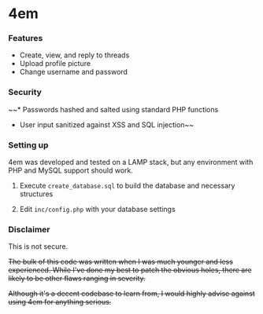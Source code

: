# 4em

### Features

* Create, view, and reply to threads
* Upload profile picture
* Change username and password

### Security

~~* Passwords hashed and salted using standard PHP functions
* User input sanitized against XSS and SQL injection~~

### Setting up

4em was developed and tested on a LAMP stack, but any environment with PHP and MySQL support should work.

1. Execute `create_database.sql` to build the database and necessary structures

2. Edit `inc/config.php` with your database settings

### Disclaimer

This is not secure.

~~The bulk of this code was written when I was much younger and less experienced. While I've done my best to patch the obvious holes, there are likely to be other flaws ranging in severity.~~

~~Although it's a decent codebase to learn from, I would highly advise against using 4em for anything serious.~~

